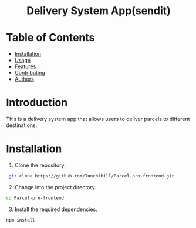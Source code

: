 <h1 align="center">Delivery System App(sendit)</h1>

# Table of Contents
- [Installation](##Installation)
- [Usage](##Usage)
- [Features](##Features)
- [Contributing](##Contributing)
- [Authors](##Authors)

# Introduction
This is a delivery system app that allows users to deliver parcels to different destinations.

# Installation
1. Clone the repository:
```bash
 git clone https://github.com/Tunchihill/Parcel-pro-frontend.git
```


2. Change into the project directory.

```bash
cd Parcel-pro-frontend
```

3. Install the required dependencies.

```bash
npm install
```
